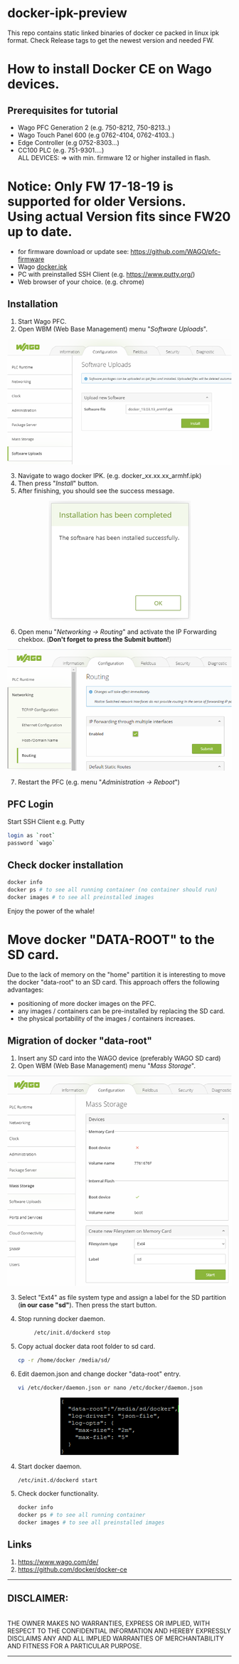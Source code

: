 # docker-ipk-preview
This repo contains static linked binaries of docker ce packed in linux ipk format. Check Release tags to get the newest version and needed FW.


# How to install Docker CE on Wago devices.

## Prerequisites for tutorial
- Wago PFC Generation 2 (e.g. 750-8212, 750-8213..)
- Wago Touch Panel 600 (e.g 0762-4104, 0762-4103..)
- Edge Controller (e.g 0752-8303...)
- CC100 PLC (e.g. 751-9301....)
<br>ALL DEVICES: => with min. firmware 12 or higher installed in flash.
<H1>Notice: Only FW 17-18-19 is supported for older Versions.<br>
Using actual Version fits since FW20 up to date.</H1>

- for firmware download or update see: https://github.com/WAGO/pfc-firmware
- Wago <a href="https://github.com/WAGO/docker-ipk/releases/download/v1.0.4-beta/docker_20.10.5_armhf.ipk">docker.ipk</a>
- PC with preinstalled SSH Client (e.g. https://www.putty.org/)
- Web browser of your choice. (e.g. chrome)


## Installation

1. Start Wago PFC.
2. Open WBM (Web Base Management) menu "*Software Uploads*".

<div style="text-align: center">
<img src="images/install_docker_ipk.png"
     alt="install docker"/>
</div>

3. Navigate to wago docker IPK. (e.g. docker_xx.xx.xx_armhf.ipk)
4. Then press "*Install*" button.
5. After finishing, you should see the success message.  
<div style="text-align: center">
<img src="images/success.png"
     alt="success message"/>
</div>

6. Open menu "*Networking -> Routing*" and activate the IP Forwarding chekbox. (**Don't forget to press the Submit button!**)
<div style="text-align: center">
<img src="images/ipforwarding.png"
     alt="ip forwarding"/>
</div>

7. Restart the PFC (e.g. menu "*Administration -> Reboot*")


## PFC Login
Start SSH Client e.g. Putty 
 ```bash
login as `root`
password `wago`
 ```
## Check docker installation

```bash
docker info
docker ps # to see all running container (no container should run)
docker images # to see all preinstalled images
 ```
Enjoy the power of the whale!


# Move docker "DATA-ROOT" to the SD card.

Due to the lack of memory on the "home" partition it is interesting to move the docker "data-root" to an SD card.
This approach offers the following advantages: 
- positioning of more docker images on the PFC. 
- any images / containers can be pre-installed by replacing the SD card.
- the physical portability of the images / containers increases.

## Migration of docker "data-root"

1. Insert any SD card into the WAGO device (preferably WAGO SD card)
2. Open WBM (Web Base Management) menu "*Mass Storage*".

<div style="text-align: center">
<img src="images/format_sd_card.png"
     alt="format sd card"/>
</div>

3. Select "Ext4" as file system type and assign a label for the SD partition (**in our case "sd"**). Then press the start button.

4. Stop running docker daemon.
     ```bash
          /etc/init.d/dockerd stop
     ```
2. Copy actual docker data root folder to sd card.
     ```bash
     cp -r /home/docker /media/sd/
     ```
 3. Edit daemon.json and change docker "data-root" entry. 
     ```bash
     vi /etc/docker/daemon.json or nano /etc/docker/daemon.json
     ```
<div style="text-align: center">
<img src="images/daemon_json.png"
     alt="daemon.json"/>
</div>

4. Start docker daemon.
     ```bash
     /etc/init.d/dockerd start
     ```
 5. Check docker functionality.

     ```bash
     docker info
     docker ps # to see all running container 
     docker images # to see all preinstalled images
      ```

## Links
 1. <a href="https://www.wago.com/de/" title="wago">https://www.wago.com/de/</a>
 2. <a href="https://github.com/docker/docker-ce" title="docker ce">https://github.com/docker/docker-ce</a>
<HR>
<H2>DISCLAIMER:</H2><br>
THE OWNER MAKES NO WARRANTIES, EXPRESS OR IMPLIED, WITH RESPECT TO THE CONFIDENTIAL INFORMATION AND HEREBY EXPRESSLY DISCLAIMS ANY AND ALL IMPLIED WARRANTIES OF MERCHANTABILITY AND FITNESS FOR A PARTICULAR PURPOSE.
<HR>
